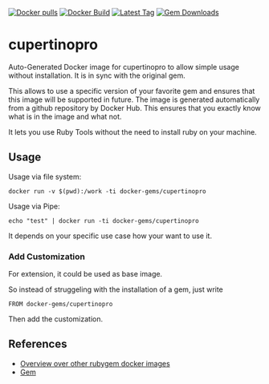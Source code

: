[![Docker pulls](https://img.shields.io/docker/pulls/rubygem/cupertinopro.svg)](https://hub.docker.com/r/rubygem/cupertinopro/)
[![Docker Build](https://img.shields.io/docker/automated/rubygem/cupertinopro.svg)](https://hub.docker.com/r/rubygem/cupertinopro/)
[![Latest Tag](https://img.shields.io/github/tag/docker-rubygem/cupertinopro.svg)](https://hub.docker.com/r/rubygem/cupertinopro/)
[![Gem Downloads](https://img.shields.io/gem/dt/cupertinopro.svg)](https://rubygems.org/gems/cupertinopro/)
# cupertinopro

Auto-Generated Docker image for cupertinopro to allow simple usage without installation.
It is in sync with the original gem.

This allows to use a specific version of your favorite gem and ensures that this image will be supported in future.
The image is generated automatically from a github repository by Docker Hub.
This ensures that you exactly know what is in the image and what not.

It lets you use Ruby Tools without the need to install ruby on your machine.

## Usage

Usage via file system:

`docker run -v $(pwd):/work -ti docker-gems/cupertinopro`

Usage via Pipe:

`echo "test" | docker run -ti docker-gems/cupertinopro`

It depends on your specific use case how your want to use it.

### Add Customization

For extension, it could be used as base image.

So instead of struggeling with the installation of a gem, just write

`FROM docker-gems/cupertinopro`

Then add the customization.

## References

 - [Overview over other rubygem docker images](https://github.com/thinkbot/docker-rubygem)
 - [Gem](https://rubygems.org/gems/cupertinopro/)

